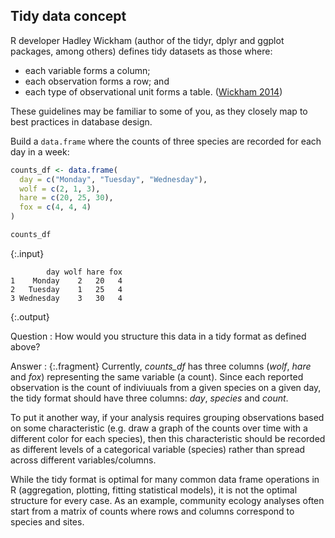 ---
---

## Tidy data concept

R developer Hadley Wickham (author of the tidyr, dplyr and ggplot packages, among others) defines tidy datasets as those where:

* each variable forms a column;
* each observation forms a row; and
* each type of observational unit forms a table. ([Wickham 2014](http://www.jstatsoft.org/v59/i10/paper))

These guidelines may be familiar to some of you, as they closely map to best practices in database design.

<!--split-->

Build a `data.frame` where the counts of three species are recorded for each day in a week:


~~~r
counts_df <- data.frame(
  day = c("Monday", "Tuesday", "Wednesday"),
  wolf = c(2, 1, 3),
  hare = c(20, 25, 30),
  fox = c(4, 4, 4)
)
~~~

~~~r
counts_df
~~~
{:.input}
~~~
        day wolf hare fox
1    Monday    2   20   4
2   Tuesday    1   25   4
3 Wednesday    3   30   4
~~~
{:.output}

<!--split-->

Question
: How would you structure this data in a tidy format as defined above?

Answer
: {:.fragment} Currently, *counts_df* has three columns (*wolf*, *hare* and *fox*) representing the same variable (a count). Since each reported observation is the count of indiviuuals from a given species on a given day, the tidy format should have three columns: *day*, *species* and *count*.

<aside class="notes" markdown="block">

To put it another way, if your analysis requires grouping observations based on some characteristic (e.g. draw a graph of the counts over time with a different color for each species), then this characteristic should be recorded as different levels of a categorical variable (species) rather than spread across different variables/columns. 

While the tidy format is optimal for many common data frame operations in R (aggregation, plotting, fitting statistical models), it is not the optimal structure for every case. As an example, community ecology analyses often start from a matrix of counts where rows and columns correspond to species and sites.

</aside>
